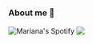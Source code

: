 ### About me 👋

<!--
**marianafdz465/marianafdz465** is a ✨ _special_ ✨ repository because its `README.md` (this file) appears on your GitHub profile.

Here are some ideas to get you started:

- 🔭 I’m currently working on ... 
- 🌱 I’m currently learning ...
- 👯 I’m looking to collaborate on ...
- 🤔 I’m looking for help with ...
- 💬 Ask me about ...
- 📫 How to reach me: ...
- 😄 Pronouns: ...
- ⚡ Fun fact: ...
-->

<!--
<a href="https://github.com/anuraghazra/github-readme-stats">
  <img align="center" src="https://github-readme-stats.anuraghazra1.vercel.app/api?username=marianafdz465&show_icons=true&hide_border=true" alt="Manolo's github stats" />
</a>

-->


<img align="center" src="https://spotify-widget-seven.vercel.app/" alt="Mariana's Spotify"/>

<img align="center" src="https://github-readme-stats.vercel.app/api/top-langs/?username=marianafdz465&layout=compact"/>
